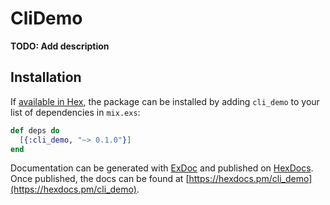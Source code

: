 # CliDemo

**TODO: Add description**

## Installation

If [available in Hex](https://hex.pm/docs/publish), the package can be installed
by adding `cli_demo` to your list of dependencies in `mix.exs`:

```elixir
def deps do
  [{:cli_demo, "~> 0.1.0"}]
end
```

Documentation can be generated with [ExDoc](https://github.com/elixir-lang/ex_doc)
and published on [HexDocs](https://hexdocs.pm). Once published, the docs can
be found at [https://hexdocs.pm/cli_demo](https://hexdocs.pm/cli_demo).

